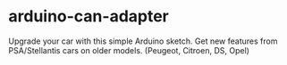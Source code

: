 # arduino-can-adapter
Upgrade your car with this simple Arduino sketch. Get new features from PSA/Stellantis cars on older models. (Peugeot, Citroen, DS, Opel)
